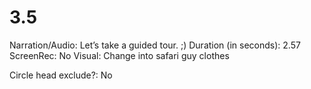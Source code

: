 # 3.5

Narration/Audio: Let’s take a guided tour. ;) 
Duration (in seconds): 2.57
ScreenRec: No
Visual: Change into safari guy clothes

Circle head
exclude?: No
